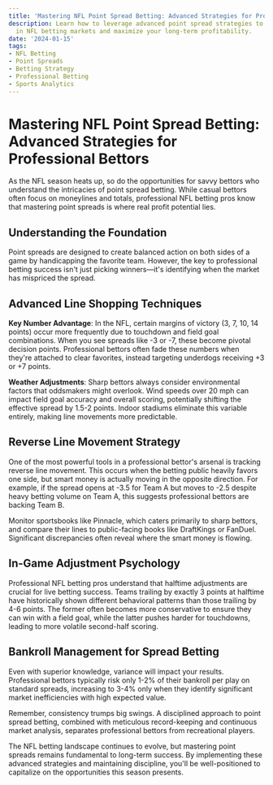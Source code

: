 ```yaml
---
title: 'Mastering NFL Point Spread Betting: Advanced Strategies for Professional Bettors'
description: Learn how to leverage advanced point spread strategies to gain an edge
  in NFL betting markets and maximize your long-term profitability.
date: '2024-01-15'
tags:
- NFL Betting
- Point Spreads
- Betting Strategy
- Professional Betting
- Sports Analytics
---
```


# Mastering NFL Point Spread Betting: Advanced Strategies for Professional Bettors

As the NFL season heats up, so do the opportunities for savvy bettors who understand the intricacies of point spread betting. While casual bettors often focus on moneylines and totals, professional NFL betting pros know that mastering point spreads is where real profit potential lies.

## Understanding the Foundation

Point spreads are designed to create balanced action on both sides of a game by handicapping the favorite team. However, the key to professional betting success isn't just picking winners—it's identifying when the market has mispriced the spread.

## Advanced Line Shopping Techniques

**Key Number Advantage**: In the NFL, certain margins of victory (3, 7, 10, 14 points) occur more frequently due to touchdown and field goal combinations. When you see spreads like -3 or -7, these become pivotal decision points. Professional bettors often fade these numbers when they're attached to clear favorites, instead targeting underdogs receiving +3 or +7 points.

**Weather Adjustments**: Sharp bettors always consider environmental factors that oddsmakers might overlook. Wind speeds over 20 mph can impact field goal accuracy and overall scoring, potentially shifting the effective spread by 1.5-2 points. Indoor stadiums eliminate this variable entirely, making line movements more predictable.

## Reverse Line Movement Strategy

One of the most powerful tools in a professional bettor's arsenal is tracking reverse line movement. This occurs when the betting public heavily favors one side, but smart money is actually moving in the opposite direction. For example, if the spread opens at -3.5 for Team A but moves to -2.5 despite heavy betting volume on Team A, this suggests professional bettors are backing Team B.

Monitor sportsbooks like Pinnacle, which caters primarily to sharp bettors, and compare their lines to public-facing books like DraftKings or FanDuel. Significant discrepancies often reveal where the smart money is flowing.

## In-Game Adjustment Psychology

Professional NFL betting pros understand that halftime adjustments are crucial for live betting success. Teams trailing by exactly 3 points at halftime have historically shown different behavioral patterns than those trailing by 4-6 points. The former often becomes more conservative to ensure they can win with a field goal, while the latter pushes harder for touchdowns, leading to more volatile second-half scoring.

## Bankroll Management for Spread Betting

Even with superior knowledge, variance will impact your results. Professional bettors typically risk only 1-2% of their bankroll per play on standard spreads, increasing to 3-4% only when they identify significant market inefficiencies with high expected value.

Remember, consistency trumps big swings. A disciplined approach to point spread betting, combined with meticulous record-keeping and continuous market analysis, separates professional bettors from recreational players.

The NFL betting landscape continues to evolve, but mastering point spreads remains fundamental to long-term success. By implementing these advanced strategies and maintaining discipline, you'll be well-positioned to capitalize on the opportunities this season presents.
